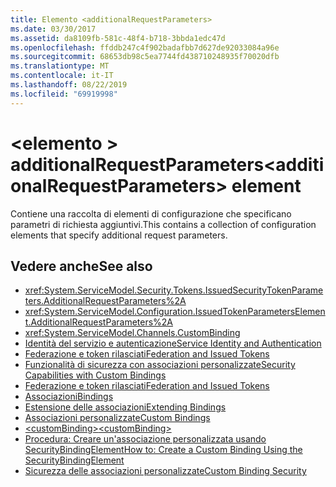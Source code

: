 ```yaml
---
title: Elemento <additionalRequestParameters>
ms.date: 03/30/2017
ms.assetid: da8109fb-581c-48f4-b718-3bbda1edc47d
ms.openlocfilehash: ffddb247c4f902badafbb7d627de92033084a96e
ms.sourcegitcommit: 68653db98c5ea7744fd438710248935f70020dfb
ms.translationtype: MT
ms.contentlocale: it-IT
ms.lasthandoff: 08/22/2019
ms.locfileid: "69919998"
---
```

# <a name="additionalrequestparameters-element"></a><span data-ttu-id="45e29-102">\<elemento > additionalRequestParameters</span><span class="sxs-lookup"><span data-stu-id="45e29-102">\<additionalRequestParameters> element</span></span>
<span data-ttu-id="45e29-103">Contiene una raccolta di elementi di configurazione che specificano parametri di richiesta aggiuntivi.</span><span class="sxs-lookup"><span data-stu-id="45e29-103">This contains a collection of configuration elements that specify additional request parameters.</span></span>  
  
## <a name="see-also"></a><span data-ttu-id="45e29-104">Vedere anche</span><span class="sxs-lookup"><span data-stu-id="45e29-104">See also</span></span>

- <xref:System.ServiceModel.Security.Tokens.IssuedSecurityTokenParameters.AdditionalRequestParameters%2A>
- <xref:System.ServiceModel.Configuration.IssuedTokenParametersElement.AdditionalRequestParameters%2A>
- <xref:System.ServiceModel.Channels.CustomBinding>
- [<span data-ttu-id="45e29-105">Identità del servizio e autenticazione</span><span class="sxs-lookup"><span data-stu-id="45e29-105">Service Identity and Authentication</span></span>](../../../wcf/feature-details/service-identity-and-authentication.md)
- [<span data-ttu-id="45e29-106">Federazione e token rilasciati</span><span class="sxs-lookup"><span data-stu-id="45e29-106">Federation and Issued Tokens</span></span>](../../../wcf/feature-details/federation-and-issued-tokens.md)
- [<span data-ttu-id="45e29-107">Funzionalità di sicurezza con associazioni personalizzate</span><span class="sxs-lookup"><span data-stu-id="45e29-107">Security Capabilities with Custom Bindings</span></span>](../../../wcf/feature-details/security-capabilities-with-custom-bindings.md)
- [<span data-ttu-id="45e29-108">Federazione e token rilasciati</span><span class="sxs-lookup"><span data-stu-id="45e29-108">Federation and Issued Tokens</span></span>](../../../wcf/feature-details/federation-and-issued-tokens.md)
- [<span data-ttu-id="45e29-109">Associazioni</span><span class="sxs-lookup"><span data-stu-id="45e29-109">Bindings</span></span>](../../../wcf/bindings.md)
- [<span data-ttu-id="45e29-110">Estensione delle associazioni</span><span class="sxs-lookup"><span data-stu-id="45e29-110">Extending Bindings</span></span>](../../../wcf/extending/extending-bindings.md)
- [<span data-ttu-id="45e29-111">Associazioni personalizzate</span><span class="sxs-lookup"><span data-stu-id="45e29-111">Custom Bindings</span></span>](../../../wcf/extending/custom-bindings.md)
- [<span data-ttu-id="45e29-112">\<customBinding></span><span class="sxs-lookup"><span data-stu-id="45e29-112">\<customBinding></span></span>](custombinding.md)
- [<span data-ttu-id="45e29-113">Procedura: Creare un'associazione personalizzata usando SecurityBindingElement</span><span class="sxs-lookup"><span data-stu-id="45e29-113">How to: Create a Custom Binding Using the SecurityBindingElement</span></span>](../../../wcf/feature-details/how-to-create-a-custom-binding-using-the-securitybindingelement.md)
- [<span data-ttu-id="45e29-114">Sicurezza delle associazioni personalizzate</span><span class="sxs-lookup"><span data-stu-id="45e29-114">Custom Binding Security</span></span>](../../../wcf/samples/custom-binding-security.md)
